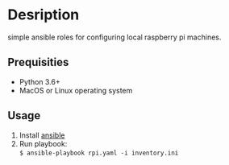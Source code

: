 # Desription 
simple ansible roles for configuring local raspberry pi machines.

## Prequisities 
* Python 3.6+
* MacOS or Linux operating system

## Usage
1. Install [ansible](https://docs.ansible.com/ansible/latest/installation_guide/intro_installation.html)
2. Run playbook:  
`$ ansible-playbook rpi.yaml -i inventory.ini`